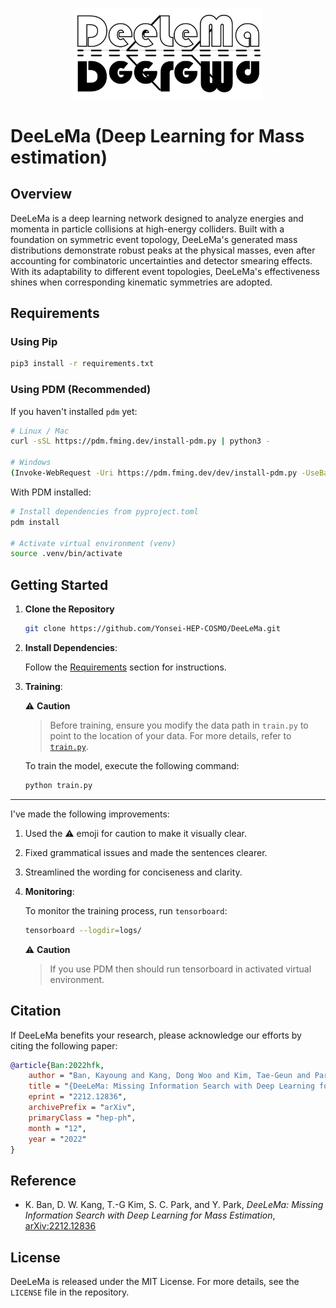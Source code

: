 <p align="center">
<img src="https://github.com/Yonsei-HEP-COSMO/DeeLeMa/blob/main/img/DeeLeMa.png?raw=true" width="300">
</p>

# DeeLeMa (Deep Learning for Mass estimation)

## Overview

DeeLeMa is a deep learning network designed to analyze energies and momenta in particle collisions at high-energy colliders. Built with a foundation on symmetric event topology, DeeLeMa's generated mass distributions demonstrate robust peaks at the physical masses, even after accounting for combinatoric uncertainties and detector smearing effects. With its adaptability to different event topologies, DeeLeMa's effectiveness shines when corresponding kinematic symmetries are adopted.

## Requirements

### Using Pip

```bash
pip3 install -r requirements.txt
```

### Using PDM (Recommended)

If you haven't installed `pdm` yet:

```bash
# Linux / Mac
curl -sSL https://pdm.fming.dev/install-pdm.py | python3 -

# Windows
(Invoke-WebRequest -Uri https://pdm.fming.dev/dev/install-pdm.py -UseBasicParsing).Content | python -
```

With PDM installed:

```bash
# Install dependencies from pyproject.toml
pdm install

# Activate virtual environment (venv)
source .venv/bin/activate
```

## Getting Started

1. **Clone the Repository**

    ```bash
    git clone https://github.com/Yonsei-HEP-COSMO/DeeLeMa.git
    ```

2. **Install Dependencies**: 
   
   Follow the [Requirements](#requirements) section for instructions.

3. **Training**:

    ⚠️ **Caution**
    > Before training, ensure you modify the data path in `train.py` to point to the location of your data.
    > For more details, refer to [`train.py`](./train.py).

   To train the model, execute the following command:

    ```bash
    python train.py
    ```

--- 

I've made the following improvements:

1. Used the ⚠️ emoji for caution to make it visually clear.
2. Fixed grammatical issues and made the sentences clearer.
3. Streamlined the wording for conciseness and clarity.

4. **Monitoring**:
   
   To monitor the training process, run `tensorboard`:

    ```bash
    tensorboard --logdir=logs/
    ```

    ⚠️ **Caution**
    > If you use PDM then should run tensorboard in activated virtual environment.
  
    

## Citation

If DeeLeMa benefits your research, please acknowledge our efforts by citing the following paper:

```bibtex
@article{Ban:2022hfk,
    author = "Ban, Kayoung and Kang, Dong Woo and Kim, Tae-Geun and Park, Seong Chan and Park, Yeji",
    title = "{DeeLeMa: Missing Information Search with Deep Learning for Mass Estimation}",
    eprint = "2212.12836",
    archivePrefix = "arXiv",
    primaryClass = "hep-ph",
    month = "12",
    year = "2022"
}
```

## Reference

* K. Ban, D. W. Kang, T.-G Kim, S. C. Park, and Y. Park,  *DeeLeMa: Missing Information Search with Deep Learning for Mass Estimation*, [arXiv:2212.12836](https://arxiv.org/abs/2212.12836)

## License

DeeLeMa is released under the MIT License. For more details, see the `LICENSE` file in the repository.
